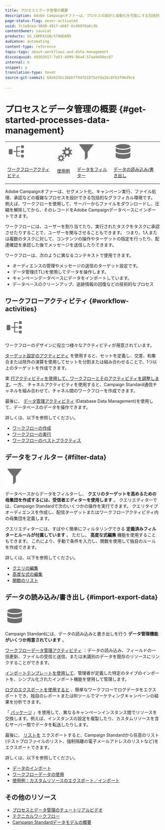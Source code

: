 ```yaml
---
title: プロセスとデータ管理の概要
description: Adobe Campaignオファーは、プロセスの設計と自動化を可能にする包括的なグラフィカル環境です。
page-status-flag: never-activated
uuid: 7c1e8cea-90d0-491f-ab8f-6cd69f8a6c3b
contentOwner: sauviat
products: SG_CAMPAIGN/STANDARD
audience: automating
content-type: reference
topic-tags: about-workflows-and-data-management
discoiquuid: 40503917-7a53-4d99-96a4-57aa9e98ec87
internal: n
snippet: y
translation-type: tm+mt
source-git-commit: 68e825bc3b6b7f94f61875e7da2bc8f63f06d9cb

---
```



# プロセスとデータ管理の概要 {#get-started-processes-data-management}

<table>
<tr>
<td><img src="assets/do-not-localize/icon_workflows.svg" width="60px"><p><a href="#workflow-activities">ワークフローアクティビティ</a></p></td><td><img src="assets/do-not-localize/icon_activities.svg" width="60px"><p><a href="../../automating/using/workflow-created-query-with-complement.md">使用例</a></p></td><td><img src="assets/do-not-localize/icon_filter.svg" width="60px"><p><a href="#filter-data">データをフィルター</a></p></td>
<td><img src="assets/do-not-localize/icon_manage.svg" width="60px"><p><a href="#import-export-data">データの読み込み/書き出し</a></p></td></tr>
</table>

Adobe Campaignオファーは、セグメント化、キャンペーン実行、ファイル処理、承認などの複雑なプロセスを設計できる包括的なグラフィカル環境です。 例えば、ワークフローを使用して、サーバーからファイルをダウンロードし、圧縮を解除してから、そのレコードをAdobe Campaignデータベースにインポートできます。

ワークフローには、ユーザーを割り当てたり、実行されたタスクをタスクに承認させたりすることで、ユーザーを関与させることもできます。 つまり、1人または複数のタスクに対して、コンテンツの操作やターゲットの指定を行ったり、配達確認を承認した後でメッセージを送信したりできます。

ワークフローは、次のように異なるコンテキストで使用できます。

* オーディエンスの管理やメッセージの送信のターゲット設定です。
* データ管理(ETL)を使用してデータを操作します。
* キャンペーンデータベースにデータをインポートしています。
* データベースのクリーンアップ、追跡情報の回復などの技術的なプロセス

## ワークフローアクティビティ {#workflow-activities}

<img src="assets/do-not-localize/icon_workflows.svg" width="60px">

ワークフローのデザインに役立つ様々なアクティビティが用意されています。

[ターゲット設定のアクティビティ](../../automating/using/about-targeting-activities.md) を使用すると、セットを定義し、交差、和集合または除外の演算を使用してセットを分割または組み合わせることで、1つ以上のターゲットを作成できます。

実 [行アクティビティを使用して、ワークフローとそのアクティビティを調整します](../../automating/using/about-execution-activities.md)。一方、 [](../../automating/using/about-channel-activities.md) チャネルアクティビティを使用すると、Campaign Standard通信チャネルを組み合わせて、チャネル間のワークフローを作成できます。

最後に、 [データ管理アクティビティ](../../automating/using/about-data-management-activities.md) (Database Data Management)を使用して、データベースのデータを操作できます。

詳しくは、以下を参照してください。

* [ワークフローの作成](../../automating/using/building-a-workflow.md)
* [ワークフローの実行](../../automating/using/executing-a-workflow.md)
* [ワークフローのベストプラクティス](../../automating/using/best-practices-workflows.md)

## データをフィルター {#filter-data}

<img src="assets/do-not-localize/icon_filter.svg" width="60px">

データベースからデータをフィルターし、 **クエリのターゲットを高めるための母集団を作成するには、受信者エディターを使用します** 。 クエリエディターでは、Campaign Standardで次のいくつかの操作を実行できます。 クエリタイプオーディエンスを作成し、配信ターゲットまたはワークフローアクティビティ内の母集団を定義します。

クエリエディターには、すばやく簡単にフィルタリングできる **定義済みフィルターとルールが付属しています** 。 ただし、 **高度な式編集** 機能を使用することもできます。 これにより、手動で条件を入力し、関数を使用して独自のルールを作成できます。

詳しくは、以下を参照してください。

* [クエリの編集](../../automating/using/editing-queries.md)
* [高度な式の編集](../../automating/using/advanced-expression-editing.md)
* [関数のリスト](../../automating/using/list-of-functions.md)

## データの読み込み/書き出し {#import-export-data}

<img src="assets/do-not-localize/icon_manage.svg" width="60px">

Campaign Standardには、データの読み込みと書き出しを行う **データ管理機能がいくつか用意されています** 。

[ワークフローデータ管理アクティビティ](../../automating/using/about-data-management-activities.md) ：データの読み込み、フィールドの一括更新、ファイルの受信と送信、または未識別のデータを既存のリソースにリンクすることができます。

[インポートテンプレートを使用して](../../automating/using/importing-data-with-import-templates.md)、管理者が定義した特定のタイプのインポートを、シンプル化されたインポート機能を使用して管理します。

[ログのエクスポートを使用すると](../../automating/using/exporting-logs.md) 、簡単なワークフローでログデータをエクスポートでき、独自のレポートまたはBIツールでマーケティングキャンペーンの結果を分析できます。

「 [パッケージ](../../automating/using/managing-packages.md) 」を使用して、異なるキャンペーンインスタンス間でリソースを交換します。例えば、インスタンスの設定を複製したり、カスタムリソースを含むサーバー間でデータを転送したりします。

最後に、 [リストを](../../automating/using/exporting-lists.md) エクスポートすると、Campaign Standardから任意のリスト(テストプロファイルのリスト、強制隔離の電子メールアドレスのリストなど)をエクスポートできます。

詳しくは、以下を参照してください。

* [データのインポート](../../automating/using/importing-data.md)
* [ワークフローデータの使用](../../automating/using/using-workflow-data.md)
* [使用例：カスタムリソースのエクスポート／インポート](../../automating/using/exporting-importing-custom-resources.md)

## その他のリソース

* [プロセスとデータ管理のチュートリアルビデオ](https://docs.adobe.com/content/help/en/campaign-standard-learn/tutorials/getting-started/create-workflow.html)
* [テクニカルワークフロー](../../administration/using/technical-workflows.md)
* [Campaign Standardデータモデルの概要](../../developing/using/get-started-data-model.md)
